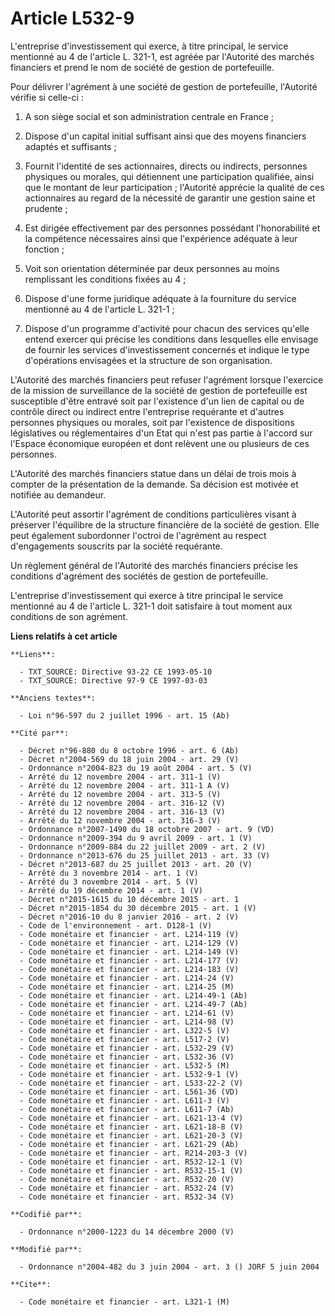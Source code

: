 # Article L532-9

L'entreprise d'investissement qui exerce, à titre principal, le service mentionné au 4 de l'article L. 321-1, est agréée par
l'Autorité des marchés financiers et prend le nom de société de gestion de portefeuille.

Pour délivrer l'agrément à une société de gestion de portefeuille, l'Autorité vérifie si celle-ci :

1. A son siège social et son administration centrale en France ;

2. Dispose d'un capital initial suffisant ainsi que des moyens financiers adaptés et suffisants ;

3. Fournit l'identité de ses actionnaires, directs ou indirects, personnes physiques ou morales, qui détiennent une
participation qualifiée, ainsi que le montant de leur participation ; l'Autorité apprécie la qualité de ces actionnaires au
regard de la nécessité de garantir une gestion saine et prudente ;

4. Est dirigée effectivement par des personnes possédant l'honorabilité et la compétence nécessaires ainsi que l'expérience
adéquate à leur fonction ;

5. Voit son orientation déterminée par deux personnes au moins remplissant les conditions fixées au 4 ;

6. Dispose d'une forme juridique adéquate à la fourniture du service mentionné au 4 de l'article L. 321-1 ;

7. Dispose d'un programme d'activité pour chacun des services qu'elle entend exercer qui précise les conditions dans
lesquelles elle envisage de fournir les services d'investissement concernés et indique le type d'opérations envisagées et la
structure de son organisation.

L'Autorité des marchés financiers peut refuser l'agrément lorsque l'exercice de la mission de surveillance de la société de
gestion de portefeuille est susceptible d'être entravé soit par l'existence d'un lien de capital ou de contrôle direct ou
indirect entre l'entreprise requérante et d'autres personnes physiques ou morales, soit par l'existence de dispositions
législatives ou réglementaires d'un Etat qui n'est pas partie à l'accord sur l'Espace économique européen et dont relèvent
une ou plusieurs de ces personnes.

L'Autorité des marchés financiers statue dans un délai de trois mois à compter de la présentation de la demande. Sa décision
est motivée et notifiée au demandeur.

L'Autorité peut assortir l'agrément de conditions particulières visant à préserver l'équilibre de la structure financière de
la société de gestion. Elle peut également subordonner l'octroi de l'agrément au respect d'engagements souscrits par la
société requérante.

Un règlement général de l'Autorité des marchés financiers précise les conditions d'agrément des sociétés de gestion de
portefeuille.

L'entreprise d'investissement qui exerce à titre principal le service mentionné au 4 de l'article L. 321-1 doit satisfaire à
tout moment aux conditions de son agrément.

**Liens relatifs à cet article**

	**Liens**:

	  - TXT_SOURCE: Directive 93-22 CE 1993-05-10
	  - TXT_SOURCE: Directive 97-9 CE 1997-03-03

	**Anciens textes**:

	  - Loi n°96-597 du 2 juillet 1996 - art. 15 (Ab)

	**Cité par**:

	  - Décret n°96-880 du 8 octobre 1996 - art. 6 (Ab)
	  - Décret n°2004-569 du 18 juin 2004 - art. 29 (V)
	  - Ordonnance n°2004-823 du 19 août 2004 - art. 5 (V)
	  - Arrêté du 12 novembre 2004 - art. 311-1 (V)
	  - Arrêté du 12 novembre 2004 - art. 311-1 A (V)
	  - Arrêté du 12 novembre 2004 - art. 313-5 (V)
	  - Arrêté du 12 novembre 2004 - art. 316-12 (V)
	  - Arrêté du 12 novembre 2004 - art. 316-13 (V)
	  - Arrêté du 12 novembre 2004 - art. 316-3 (V)
	  - Ordonnance n°2007-1490 du 18 octobre 2007 - art. 9 (VD)
	  - Ordonnance n°2009-394 du 9 avril 2009 - art. 1 (V)
	  - Ordonnance n°2009-884 du 22 juillet 2009 - art. 2 (V)
	  - Ordonnance n°2013-676 du 25 juillet 2013 - art. 33 (V)
	  - Décret n°2013-687 du 25 juillet 2013 - art. 20 (V)
	  - Arrêté du 3 novembre 2014 - art. 1 (V)
	  - Arrêté du 3 novembre 2014 - art. 5 (V)
	  - Arrêté du 19 décembre 2014 - art. 1 (V)
	  - Décret n°2015-1615 du 10 décembre 2015 - art. 1
	  - Décret n°2015-1854 du 30 décembre 2015 - art. 1 (V)
	  - Décret n°2016-10 du 8 janvier 2016 - art. 2 (V)
	  - Code de l'environnement - art. D128-1 (V)
	  - Code monétaire et financier - art. L214-119 (V)
	  - Code monétaire et financier - art. L214-129 (V)
	  - Code monétaire et financier - art. L214-149 (V)
	  - Code monétaire et financier - art. L214-177 (V)
	  - Code monétaire et financier - art. L214-183 (V)
	  - Code monétaire et financier - art. L214-24 (V)
	  - Code monétaire et financier - art. L214-25 (M)
	  - Code monétaire et financier - art. L214-49-1 (Ab)
	  - Code monétaire et financier - art. L214-49-7 (Ab)
	  - Code monétaire et financier - art. L214-61 (V)
	  - Code monétaire et financier - art. L214-98 (V)
	  - Code monétaire et financier - art. L322-5 (V)
	  - Code monétaire et financier - art. L517-2 (V)
	  - Code monétaire et financier - art. L532-29 (V)
	  - Code monétaire et financier - art. L532-36 (V)
	  - Code monétaire et financier - art. L532-5 (M)
	  - Code monétaire et financier - art. L532-9-1 (V)
	  - Code monétaire et financier - art. L533-22-2 (V)
	  - Code monétaire et financier - art. L561-36 (VD)
	  - Code monétaire et financier - art. L611-3 (V)
	  - Code monétaire et financier - art. L611-7 (Ab)
	  - Code monétaire et financier - art. L621-13-4 (V)
	  - Code monétaire et financier - art. L621-18-8 (V)
	  - Code monétaire et financier - art. L621-20-3 (V)
	  - Code monétaire et financier - art. L621-29 (Ab)
	  - Code monétaire et financier - art. R214-203-3 (V)
	  - Code monétaire et financier - art. R532-12-1 (V)
	  - Code monétaire et financier - art. R532-15-1 (V)
	  - Code monétaire et financier - art. R532-20 (V)
	  - Code monétaire et financier - art. R532-24 (V)
	  - Code monétaire et financier - art. R532-34 (V)

	**Codifié par**:

	  - Ordonnance n°2000-1223 du 14 décembre 2000 (V)

	**Modifié par**:

	  - Ordonnance n°2004-482 du 3 juin 2004 - art. 3 () JORF 5 juin 2004

	**Cite**:

	  - Code monétaire et financier - art. L321-1 (M)

